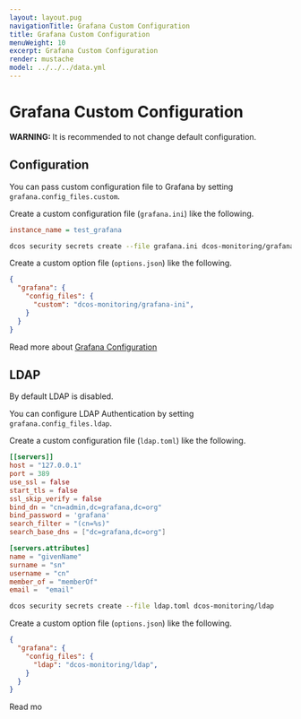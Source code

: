 ```yaml
---
layout: layout.pug
navigationTitle: Grafana Custom Configuration
title: Grafana Custom Configuration
menuWeight: 10
excerpt: Grafana Custom Configuration
render: mustache
model: ../../../data.yml
---
```


# Grafana Custom Configuration

<p class="message--warning"><strong>WARNING: </strong>It is recommended to not change default configuration.</p>

## Configuration

You can pass custom configuration file to Grafana by setting `grafana.config_files.custom`.

Create a custom configuration file (`grafana.ini`) like the following.

```ini
instance_name = test_grafana

```

```bash
dcos security secrets create --file grafana.ini dcos-monitoring/grafana-ini
```

Create a custom option file (`options.json`) like the following.

```json
{
  "grafana": {
    "config_files": {
      "custom": "dcos-monitoring/grafana-ini",
    }
  }
}
```

Read more about [Grafana Configuration](https://grafana.com/docs/grafana/v7.0/administration/configuration/)

## LDAP

By default LDAP is disabled.

You can configure LDAP Authentication by setting `grafana.config_files.ldap`.

Create a custom configuration file (`ldap.toml`) like the following.

```toml
[[servers]]
host = "127.0.0.1"
port = 389
use_ssl = false
start_tls = false
ssl_skip_verify = false
bind_dn = "cn=admin,dc=grafana,dc=org"
bind_password = 'grafana'
search_filter = "(cn=%s)"
search_base_dns = ["dc=grafana,dc=org"]

[servers.attributes]
name = "givenName"
surname = "sn"
username = "cn"
member_of = "memberOf"
email =  "email"
```

```bash
dcos security secrets create --file ldap.toml dcos-monitoring/ldap
```

Create a custom option file (`options.json`) like the following.

```json
{
  "grafana": {
    "config_files": {
      "ldap": "dcos-monitoring/ldap",
    }
  }
}
```

Read mo

